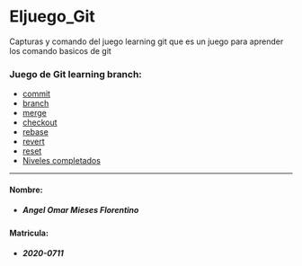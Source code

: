 # Eljuego_Git
 Capturas y comando del juego learning git que es un juego para aprender los comando basicos de git 
 ### Juego de Git learning branch:

+ [commit](/comandos/commit.md)
+ [branch](/Comandos/branch.md)
+ [merge](/Comandos/merge.md)
+ [checkout](/Comandos/checkout.md)
+ [rebase](/Comandos/rebase.md)
+ [revert](/Comandos/revert.md)
+ [reset](/Comandos/reset.md)
+ [Niveles completados](/Cap_pantallas/)
<hr>

#### Nombre:
+ ##### Angel Omar Mieses Florentino

#### Matricula:
+ ##### 2020-0711
 

